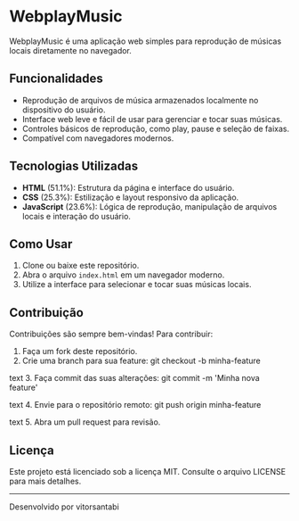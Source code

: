 # WebplayMusic

WebplayMusic é uma aplicação web simples para reprodução de músicas locais diretamente no navegador.

## Funcionalidades

- Reprodução de arquivos de música armazenados localmente no dispositivo do usuário.
- Interface web leve e fácil de usar para gerenciar e tocar suas músicas.
- Controles básicos de reprodução, como play, pause e seleção de faixas.
- Compatível com navegadores modernos.

## Tecnologias Utilizadas

- **HTML** (51.1%): Estrutura da página e interface do usuário.
- **CSS** (25.3%): Estilização e layout responsivo da aplicação.
- **JavaScript** (23.6%): Lógica de reprodução, manipulação de arquivos locais e interação do usuário.

## Como Usar

1. Clone ou baixe este repositório.
2. Abra o arquivo `index.html` em um navegador moderno.
3. Utilize a interface para selecionar e tocar suas músicas locais.

## Contribuição

Contribuições são sempre bem-vindas! Para contribuir:

1. Faça um fork deste repositório.
2. Crie uma branch para sua feature:
git checkout -b minha-feature

text
3. Faça commit das suas alterações:
git commit -m 'Minha nova feature'

text
4. Envie para o repositório remoto:
git push origin minha-feature

text
5. Abra um pull request para revisão.

## Licença

Este projeto está licenciado sob a licença MIT. Consulte o arquivo LICENSE para mais detalhes.

---

Desenvolvido por vitorsantabi
